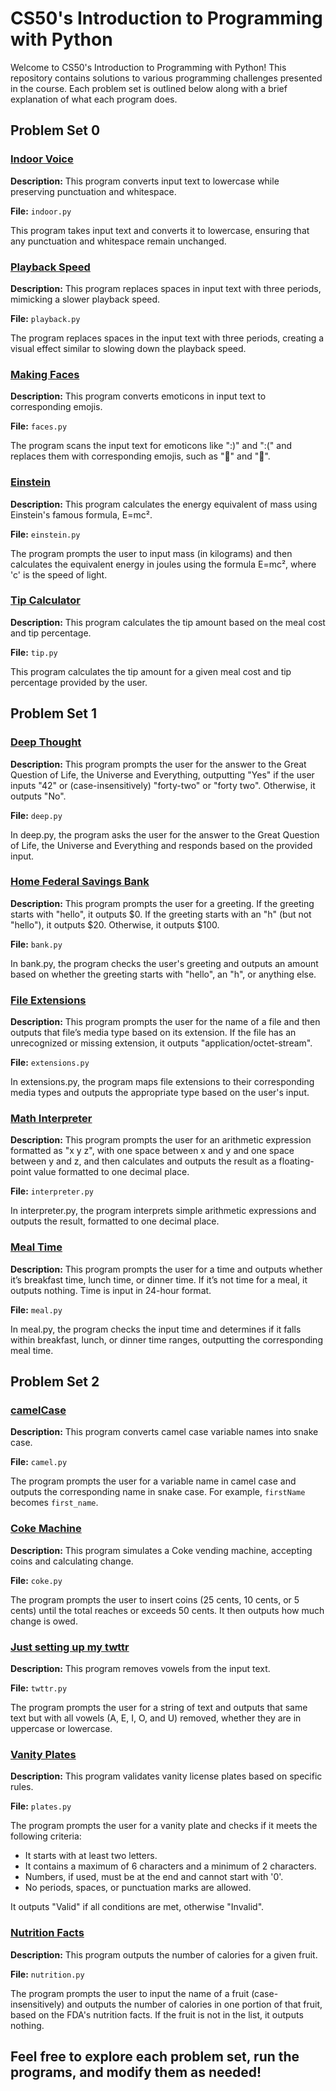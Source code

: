 # CS50's Introduction to Programming with Python

Welcome to CS50's Introduction to Programming with Python! This repository contains solutions to various programming challenges presented in the course. Each problem set is outlined below along with a brief explanation of what each program does.

## Problem Set 0

### [Indoor Voice](Problem%20set%200%20Functions%20and%20Variables/Indoor%20Voice/indoor.py)

**Description:** This program converts input text to lowercase while preserving punctuation and whitespace.

**File:** `indoor.py`

This program takes input text and converts it to lowercase, ensuring that any punctuation and whitespace remain unchanged.

### [Playback Speed](Problem%20set%200%20Functions%20and%20Variables/Playback%20Speed/playback.py)

**Description:** This program replaces spaces in input text with three periods, mimicking a slower playback speed.

**File:** `playback.py`

The program replaces spaces in the input text with three periods, creating a visual effect similar to slowing down the playback speed.

### [Making Faces](Problem%20set%200%20Functions%20and%20Variables/Making%20Faces/faces.py)

**Description:** This program converts emoticons in input text to corresponding emojis.

**File:** `faces.py`

The program scans the input text for emoticons like ":)" and ":(" and replaces them with corresponding emojis, such as "🙂" and "🙁".

### [Einstein](Problem%20set%200%20Functions%20and%20Variables/Einstein/einstein.py)

**Description:** This program calculates the energy equivalent of mass using Einstein's famous formula, E=mc².

**File:** `einstein.py`

The program prompts the user to input mass (in kilograms) and then calculates the equivalent energy in joules using the formula E=mc², where 'c' is the speed of light.

### [Tip Calculator](Problem%20set%200%20Functions%20and%20Variables/Tip%20Calculator/tip.py)

**Description:** This program calculates the tip amount based on the meal cost and tip percentage.

**File:** `tip.py`

This program calculates the tip amount for a given meal cost and tip percentage provided by the user.



## Problem Set 1

### [Deep Thought](Problem%20set%201%20Conditionals/Deep%20Thought/deep.py)

**Description:** This program prompts the user for the answer to the Great Question of Life, the Universe and Everything, outputting "Yes" if the user inputs "42" or (case-insensitively) "forty-two" or "forty two". Otherwise, it outputs "No".

**File:** `deep.py`

In deep.py, the program asks the user for the answer to the Great Question of Life, the Universe and Everything and responds based on the provided input.

### [Home Federal Savings Bank](Problem%20set%201%20Conditionals/Home%20Federal%20Savings%20Bank/bank.py)

**Description:** This program prompts the user for a greeting. If the greeting starts with "hello", it outputs $0. If the greeting starts with an "h" (but not "hello"), it outputs $20. Otherwise, it outputs $100.

**File:** `bank.py`

In bank.py, the program checks the user's greeting and outputs an amount based on whether the greeting starts with "hello", an "h", or anything else.

### [File Extensions](Problem%20set%201%20Conditionals/File%20Extensions/extensions.py)

**Description:** This program prompts the user for the name of a file and then outputs that file’s media type based on its extension. If the file has an unrecognized or missing extension, it outputs "application/octet-stream".

**File:** `extensions.py`

In extensions.py, the program maps file extensions to their corresponding media types and outputs the appropriate type based on the user's input.

### [Math Interpreter](Problem%20set%201%20Conditionals/Math%20Interpreter/interpreter.py)

**Description:** This program prompts the user for an arithmetic expression formatted as "x y z", with one space between x and y and one space between y and z, and then calculates and outputs the result as a floating-point value formatted to one decimal place.

**File:** `interpreter.py`

In interpreter.py, the program interprets simple arithmetic expressions and outputs the result, formatted to one decimal place.

### [Meal Time](Problem%20set%201%20Conditionals/Meal%20Time/meal.py)

**Description:** This program prompts the user for a time and outputs whether it’s breakfast time, lunch time, or dinner time. If it’s not time for a meal, it outputs nothing. Time is input in 24-hour format.

**File:** `meal.py`

In meal.py, the program checks the input time and determines if it falls within breakfast, lunch, or dinner time ranges, outputting the corresponding meal time.


## Problem Set 2

### [camelCase](Problem%20set%202%20Loops/Camel%20Case/camel.py)

**Description:** This program converts camel case variable names into snake case.

**File:** `camel.py`

The program prompts the user for a variable name in camel case and outputs the corresponding name in snake case. For example, `firstName` becomes `first_name`.

### [Coke Machine](Problem%20set%202%20Loops/Coke%20Machine/coke.py)

**Description:** This program simulates a Coke vending machine, accepting coins and calculating change.

**File:** `coke.py`

The program prompts the user to insert coins (25 cents, 10 cents, or 5 cents) until the total reaches or exceeds 50 cents. It then outputs how much change is owed.

### [Just setting up my twttr](Problem%20set%202%20Loops/Twttr/twttr.py)

**Description:** This program removes vowels from the input text.

**File:** `twttr.py`

The program prompts the user for a string of text and outputs that same text but with all vowels (A, E, I, O, and U) removed, whether they are in uppercase or lowercase.

### [Vanity Plates](Problem%20set%202%20Loops/Vanity%20Plates/plates.py)

**Description:** This program validates vanity license plates based on specific rules.

**File:** `plates.py`

The program prompts the user for a vanity plate and checks if it meets the following criteria:
- It starts with at least two letters.
- It contains a maximum of 6 characters and a minimum of 2 characters.
- Numbers, if used, must be at the end and cannot start with '0'.
- No periods, spaces, or punctuation marks are allowed.

It outputs "Valid" if all conditions are met, otherwise "Invalid".

### [Nutrition Facts](Problem%20set%202%20Loops/Nutrition%20Facts/nutrition.py)

**Description:** This program outputs the number of calories for a given fruit.

**File:** `nutrition.py`

The program prompts the user to input the name of a fruit (case-insensitively) and outputs the number of calories in one portion of that fruit, based on the FDA's nutrition facts. If the fruit is not in the list, it outputs nothing.

## Feel free to explore each problem set, run the programs, and modify them as needed!

